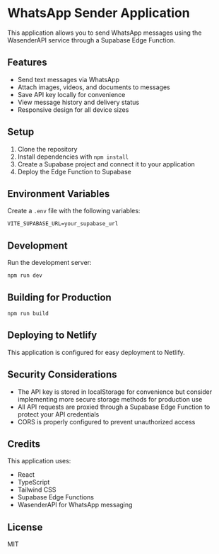 # WhatsApp Sender Application

This application allows you to send WhatsApp messages using the WasenderAPI service through a Supabase Edge Function.

## Features

- Send text messages via WhatsApp
- Attach images, videos, and documents to messages
- Save API key locally for convenience
- View message history and delivery status
- Responsive design for all device sizes

## Setup

1. Clone the repository
2. Install dependencies with `npm install`
3. Create a Supabase project and connect it to your application
4. Deploy the Edge Function to Supabase

## Environment Variables

Create a `.env` file with the following variables:

```
VITE_SUPABASE_URL=your_supabase_url
```

## Development

Run the development server:

```
npm run dev
```

## Building for Production

```
npm run build
```

## Deploying to Netlify

This application is configured for easy deployment to Netlify.

## Security Considerations

- The API key is stored in localStorage for convenience but consider implementing more secure storage methods for production use
- All API requests are proxied through a Supabase Edge Function to protect your API credentials
- CORS is properly configured to prevent unauthorized access

## Credits

This application uses:
- React
- TypeScript
- Tailwind CSS
- Supabase Edge Functions
- WasenderAPI for WhatsApp messaging

## License

MIT